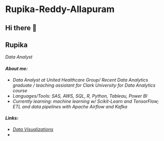 # Rupika-Reddy-Allapuram
## Hi there 👋
## Rupika

<p><em>Data Analyst


#### About me:
- Data Analyst at United Healthcare Group/ Recent Data Analytics graduate / teaching assistant for Clark University for Data Analytics course
- Languages/Tools: SAS, AWS, SQL, R, Python, Tableau, Power BI
- Currently learning: machine learning w/ Scikit-Learn and TensorFlow; ETL and data pipelines with Apache Airflow and Kafka


#### Links:

- <a href="https://public.tableau.com/app/profile/rupika.reddy.allapuram8676/vizzes">Data Visualizations</a>
- <!--<a href="https://github.com/HeenaBegum/Python-Projects">Python Projects </a>
- <a href="https://github.com/HeenaBegum/Google-Data-analytics-Bella-Beat-case-study">Google Data Analytics Certification Project </a>-->




<!--
**HeenaBegum/Heenabegum** is a ✨ _special_ ✨ repository because its `README.md` (this file) appears on your GitHub profile.

Here are some ideas to get you started:

- 🔭 I’m currently working on ...
- 🌱 I’m currently learning ...
- 👯 I’m looking to collaborate on ...
- 🤔 I’m looking for help with ...
- 💬 Ask me about ...
- 📫 How to reach me: ...
- 😄 Pronouns: ...
- ⚡ Fun fact: ...
-->
